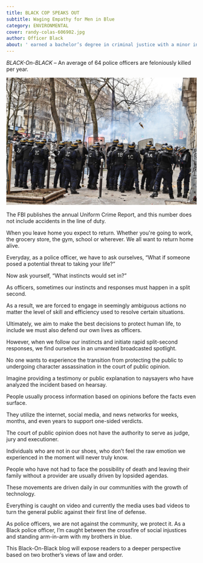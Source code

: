 ```yaml
---
title: BLACK COP SPEAKS OUT
subtitle: Waging Empathy for Men in Blue
category: ENVIRONMENTAL
cover: randy-colas-606902.jpg
author: Officer Black
about: ' earned a bachelor’s degree in criminal justice with a minor in psychology. He enjoys working on the police tactical team, until he advances to the Federal Bureau of Investigations. For 8-years, he’s aimed to reverse the stigma of police in black communities.'
---
```


*BLACK-On-BLACK* – An average of 64 police officers are feloniously killed per year. 

![unsplash.com](./randy-colas-606902.jpg)

The FBI publishes the annual Uniform Crime Report, and this number does not include accidents in the line of duty. 

When you leave home you expect to return. Whether you're going to work, the grocery store, the gym, school or wherever. We all want to return home alive.

Everyday, as a police officer, we have to ask ourselves, “What if someone posed a potential threat to taking your life?” 

Now ask yourself, “What instincts would set in?”

As officers, sometimes our instincts and responses must happen in a split second.

As a result, we are forced to engage in seemingly ambiguous actions no matter the level of skill and efficiency used to resolve certain situations. 

Ultimately, we aim to make the best decisions to protect human life, to include we must also defend our own lives as officers.

However, when we follow our instincts and initiate rapid split-second responses, we find ourselves in an unwanted broadcasted spotlight. 

No one wants to experience the transition from protecting the public to undergoing character assassination in the court of public opinion. 

Imagine providing a testimony or public explanation to naysayers who have analyzed the incident based on hearsay. 

People usually process information based on opinions before the facts even surface. 

They utilize the internet, social media, and news networks for weeks, months, and even years to support one-sided verdicts.

The court of public opinion does not have the authority to serve as judge, jury and executioner.  

Individuals who are not in our shoes, who don’t feel the raw emotion we experienced in the moment will never truly know.

People who have not had to face the possibility of death and leaving their family without a provider are usually driven by lopsided agendas.

These movements are driven daily in our communities with the growth of technology.    

Everything is caught on video and currently the media uses bad videos to turn the general public against their first line of defense.

As police officers, we are not against the community, we protect it. As a Black police officer, I’m caught between the crossfire of social injustices and standing arm-in-arm with my brothers in blue. 

This Black-On-Black blog will expose readers to a deeper perspective based on two brother’s views of law and order.

